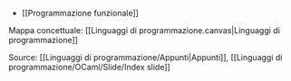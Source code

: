 - [[Programmazione funzionale]]

Mappa concettuale: [[Linguaggi di programmazione.canvas|Linguaggi di programmazione]]

Source: [[Linguaggi di programmazione/Appunti|Appunti]], [[Linguaggi di programmazione/OCaml/Slide/Index slide]]